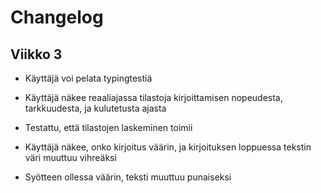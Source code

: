 # Changelog

## Viikko 3

- Käyttäjä voi pelata typingtestiä

- Käyttäjä näkee reaaliajassa tilastoja kirjoittamisen nopeudesta, tarkkuudesta, ja kulutetusta ajasta

- Testattu, että tilastojen laskeminen toimii

- Käyttäjä näkee, onko kirjoitus väärin, ja kirjoituksen loppuessa tekstin väri muuttuu vihreäksi

- Syötteen ollessa väärin, teksti muuttuu punaiseksi